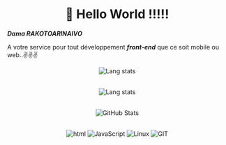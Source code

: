 #                                                                <center>👋 Hello World !!!!!</center>
 ***<p color="blue">Dama RAKOTOARINAIVO</p>*** A votre service pour tout développement ***front-end*** que ce soit mobile ou web..✌️✌️✌️
 
<div>
  <p align="center">
    <img src="https://github-readme-stats.vercel.app/api?username=amada10&show_icons=true&theme=algolia&include_all_commits=true&custom_title=Statistique" alt="Lang stats" /> <br/><br/>
  </p>
</div>
<div>
  <p align="center">
    <img src="https://github-readme-stats.vercel.app/api/top-langs/?username=amada10&theme=solarized-dark" alt="Lang stats" /> <br/><br/>
  </p>
</div>
<div>
  <p align="center">
    <img src="https://github-readme-streak-stats.herokuapp.com?user=amada10&theme=leafy&date_format=j%20M%5B%20Y%5D&ring=047884&sideNums=06ACBD&dates=06ACBD&currStreakNum=08E8FF&currStreakLabel=08E8FF&background=ffffff00&hide_border=true" alt="GitHub Stats" /> <br/><br/>
  </p>
</div>
<p align='center'>
  <img alt='html' src='https://img.shields.io/badge/HTML-3776AB?style=for-the-badge&logo=html&logoColor=white'/>
  <img alt='JavaScript' src='https://img.shields.io/badge/JavaScript-F7DF1E?style=for-the-badge&logo=javascript&logoColor=black'/>
  <img alt='Linux' src='https://img.shields.io/badge/Linux-3776AB?style=for-the-badge&logo=linux&logoColor=white'/>
  <img alt='GIT' src='https://img.shields.io/badge/git-%23F05033.svg?style=for-the-badge&logo=git&logoColor=white'/>
